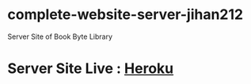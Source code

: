 # complete-website-server-jihan212

Server Site of Book Byte Library
# Server Site Live : [Heroku](https://ancient-cliffs-45282.herokuapp.com/ )

